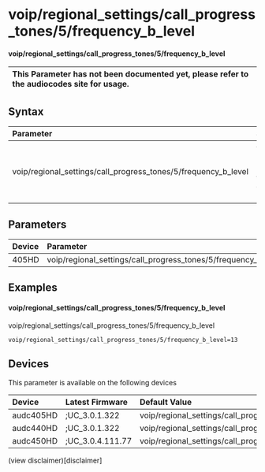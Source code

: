 ﻿---
description: voip/regional_settings/call_progress_tones/5/frequency_b_level
search: false
---

# voip/regional_settings/call_progress_tones/5/frequency_b_level

#### voip/regional_settings/call_progress_tones/5/frequency_b_level


| This Parameter has not been documented yet, please refer to the audiocodes site for usage.  |
| :--- |

## Syntax
| Parameter | Syntax |
| :--- | :--- |
|voip/regional_settings/call_progress_tones/5/frequency_b_level | {% raw %} undefined {% endraw %} |

## Parameters
|Device|Parameter|value|Description|
|:---|:---|:---|:---|
| 405HD | voip/regional_settings/call_progress_tones/5/frequency_b_level |  |  |

## Examples
#### voip/regional_settings/call_progress_tones/5/frequency_b_level

voip/regional_settings/call_progress_tones/5/frequency_b_level

```
voip/regional_settings/call_progress_tones/5/frequency_b_level=13
```

## Devices
This parameter is available on the following devices

| Device | Latest Firmware | Default Value |
|:---|:---|:---|
| audc405HD | ;UC_3.0.1.322 | voip/regional_settings/call_progress_tones/5/frequency_b_level=13 
| audc440HD | ;UC_3.0.1.322 | voip/regional_settings/call_progress_tones/5/frequency_b_level=13 
| audc450HD | ;UC_3.0.4.111.77 | voip/regional_settings/call_progress_tones/5/frequency_b_level=13 

(view disclaimer)[disclaimer]
